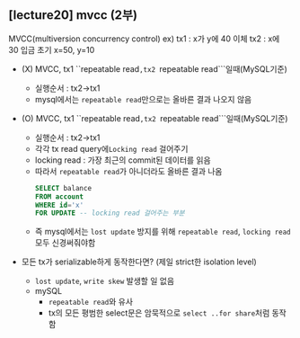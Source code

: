## [lecture20] mvcc (2부)

MVCC(multiversion concurrency control)
ex)
tx1 : x가 y에 40 이체
tx2 : x에 30 입금
초기 x=50, y=10

- (X) MVCC, tx1 ``repeatable read`,tx2 `repeatable read```일때(MySQL기준)
  - 실행순서 : tx2->tx1
  - mysql에서는 `repeatable read`만으로는 올바른 결과 나오지 않음
- (O) MVCC, tx1 ``repeatable read`,tx2 `repeatable read```일때(MySQL기준)

  - 실행순서 : tx2->tx1
  - 각각 tx read query에`Locking read` 걸어주기
  - locking read : 가장 최근의 commit된 데이터를 읽음
  - 따라서 `repeatable read`가 아니더라도 올바른 결과 나옴
    ```sql
    SELECT balance
    FROM account
    WHERE id='x'
    FOR UPDATE -- locking read 걸어주는 부분
    ```
  - 즉 mysql에서는 `lost update` 방지를 위해 `repeatable read`, `locking read` 모두 신경써줘야함

- 모든 tx가 serializable하게 동작한다면? (제일 strict한 isolation level)
  - `lost update`, `write skew` 발생할 일 없음
  - mySQL
    - `repeatable read`와 유사
    - tx의 모든 평범한 select문은 암묵적으로 `select ..for share`처럼 동작함
